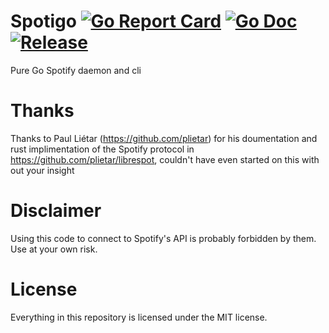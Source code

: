 # Spotigo [![Go Report Card](https://goreportcard.com/badge/github.com/ThatTomPerson/spotigo?style=flat-square)](https://goreportcard.com/report/github.com/ThatTomPerson/spotigo) [![Go Doc](https://img.shields.io/badge/godoc-reference-blue.svg?style=flat-square)](http://godoc.org/github.com/ThatTomPerson/spotigo) [![Release](https://img.shields.io/github/release/ThatTomPerson/spotigo.svg?style=flat-square)](https://github.com/ThatTomPerson/spotigo/releases/latest)

Pure Go Spotify daemon and cli

# Thanks

Thanks to Paul Liétar (https://github.com/plietar) for his doumentation and rust implimentation of the Spotify protocol in https://github.com/plietar/librespot, couldn't have even started on this with out your insight


# Disclaimer

Using this code to connect to Spotify's API is probably forbidden by them. Use at your own risk.

# License

Everything in this repository is licensed under the MIT license.
